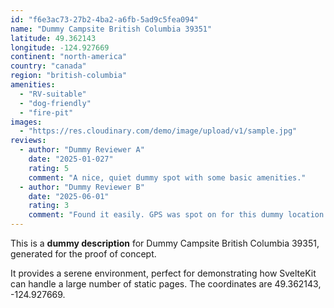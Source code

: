 ```yaml
---
id: "f6e3ac73-27b2-4ba2-a6fb-5ad9c5fea094"
name: "Dummy Campsite British Columbia 39351"
latitude: 49.362143
longitude: -124.927669
continent: "north-america"
country: "canada"
region: "british-columbia"
amenities:
  - "RV-suitable"
  - "dog-friendly"
  - "fire-pit"
images:
  - "https://res.cloudinary.com/demo/image/upload/v1/sample.jpg"
reviews:
  - author: "Dummy Reviewer A"
    date: "2025-01-027"
    rating: 5
    comment: "A nice, quiet dummy spot with some basic amenities."
  - author: "Dummy Reviewer B"
    date: "2025-06-01"
    rating: 3
    comment: "Found it easily. GPS was spot on for this dummy location."
---
```


This is a **dummy description** for Dummy Campsite British Columbia 39351, generated for the proof of concept.

It provides a serene environment, perfect for demonstrating how SvelteKit can handle a large number of static pages. The coordinates are 49.362143, -124.927669.
